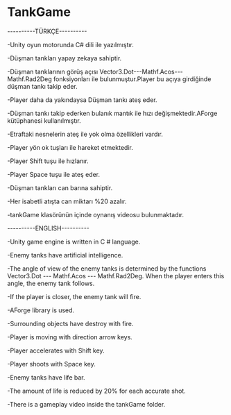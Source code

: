 # TankGame

----------TÜRKÇE----------

-Unity oyun motorunda C# dili ile yazılmıştır.

-Düşman tankları yapay zekaya sahiptir.

-Düşman tanklarının görüş açısı Vector3.Dot---Mathf.Acos---Mathf.Rad2Deg fonksiyonları ile bulunmuştur.Player bu açıya girdiğinde düşman tankı takip eder.

-Player daha da yakındaysa Düşman tankı ateş eder.

-Düşman tankı takip ederken bulanık mantık ile hızı değişmektedir.AForge kütüphanesi kullanılmıştır.

-Etraftaki nesnelerin ateş ile yok olma özellikleri vardır.

-Player yön ok tuşları ile hareket etmektedir.

-Player Shift tuşu ile hızlanır.

-Player Space tuşu ile ateş eder.

-Düşman tankları can barına sahiptir.

-Her isabetli atışta can miktarı %20 azalır.

-tankGame klasörünün içinde oynanış videosu bulunmaktadır.

----------ENGLISH----------

-Unity game engine is written in C # language.

-Enemy tanks have artificial intelligence.

-The angle of view of the enemy tanks is determined by the functions Vector3.Dot --- Mathf.Acos --- Mathf.Rad2Deg. When the player enters this angle, the enemy tank follows.

-If the player is closer, the enemy tank will fire.

-AForge library is used.

-Surrounding objects have destroy with fire.

-Player is moving with direction arrow keys.

-Player accelerates with Shift key.

-Player shoots with Space key.

-Enemy tanks have life bar.

-The amount of life is reduced by 20% for each accurate shot.

-There is a gameplay video inside the tankGame folder.
